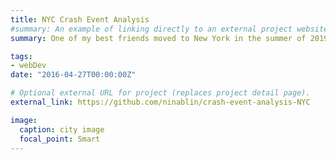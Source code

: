 ```yaml
---
title: NYC Crash Event Analysis
#summary: An example of linking directly to an external project website using `external_link`.
summary: One of my best friends moved to New York in the summer of 2019. Since then, I've always wanted to see how bad the traffic is in New York compared to the Bay Area. So I decided to create this application to visualize the distribution of crash events in New York City and perhaps work as a reference for my friend whenever he wants to walk around the city. Moreover, I felt this was a nice opportunity to see how much various information can be extracted from this dataset.

tags:
- webDev
date: "2016-04-27T00:00:00Z"

# Optional external URL for project (replaces project detail page).
external_link: https://github.com/ninablin/crash-event-analysis-NYC

image:
  caption: city image
  focal_point: Smart
---
```

